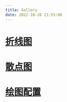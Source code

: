 ```yaml
---
title: Gallery
date: 2022-10-26 21:53:08
---
```


#  [折线图](/blog/2022/10/25/折线图/)



# [散点图](/blog/2022/10/25/散点图/)



#  [绘图配置](/blog/2022/10/25/绘图配置/)